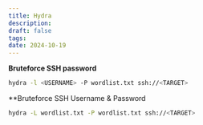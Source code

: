 ```yaml
---
title: Hydra
description: 
draft: false
tags: 
date: 2024-10-19
---
```


**Bruteforce SSH password**
```bash
hydra -l <USERNAME> -P wordlist.txt ssh://<TARGET>
```

**Bruteforce SSH Username & Password
```bash
hydra -L wordlist.txt -P wordlist.txt ssh://<TARGET>
```